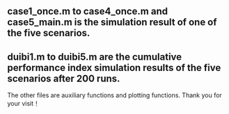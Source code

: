 ## case1_once.m to case4_once.m and case5_main.m is the simulation result of one of the five scenarios.
## duibi1.m to duibi5.m are the cumulative performance index simulation results of the five scenarios after 200 runs.
The other files are auxiliary functions and plotting functions.
Thank you for your visit！
